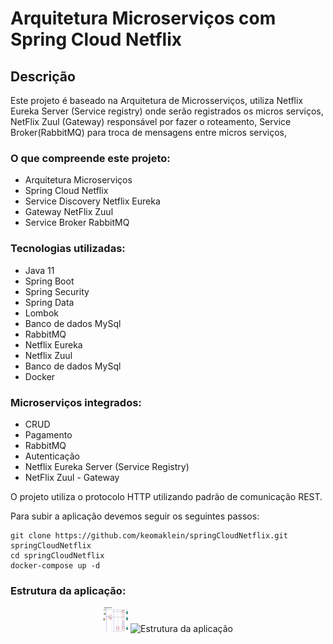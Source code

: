 # Arquitetura Microserviços com Spring Cloud Netflix

## Descrição

Este projeto é baseado na Arquitetura de Microsserviços, utiliza Netflix Eureka Server (Service registry) onde serão registrados os micros serviços, NetFlix Zuul (Gateway) responsável por fazer o roteamento, Service Broker(RabbitMQ) para troca de mensagens entre micros serviços,

### O que compreende este projeto:
- Arquitetura Microserviços
- Spring Cloud Netflix
- Service Discovery Netflix Eureka
- Gateway NetFlix Zuul
- Service Broker RabbitMQ
  
### Tecnologias utilizadas:
- Java 11
- Spring Boot
- Spring Security
- Spring Data
- Lombok
- Banco de dados MySql
- RabbitMQ
- Netflix Eureka
- Netflix Zuul
- Banco de dados MySql
- Docker

### Microserviços integrados:
- CRUD
- Pagamento
- RabbitMQ
- Autenticação
- Netflix Eureka Server (Service Registry)
- NetFlix Zuul - Gateway

O projeto utiliza o protocolo HTTP utilizando padrão de comunicação REST.

Para subir a aplicação devemos seguir os seguintes passos:
 ```console
git clone https://github.com/keomaklein/springCloudNetflix.git springCloudNetflix
cd springCloudNetflix
docker-compose up -d
 ```

 ### Estrutura da aplicação:
<p align="center">	
	<img title="Estrutura da aplicação" alt="Estrutura da aplicação" 
    src="https://github.com/keomaklein/springCloudNetflix/blob/main/assets/estrutura.png" width="40" height="40" />
	<img title="Estrutura da aplicação" alt="Estrutura da aplicação" 
    src="https://github.com/keomaklein/springCloudNetflix/tree/master/assets/estrutura.png" width="40" height="40" />
</p>